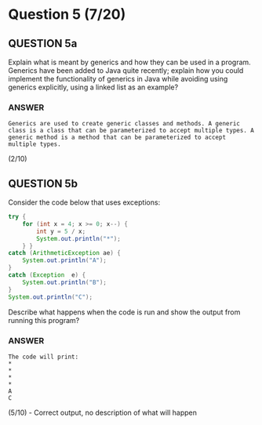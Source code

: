 # Question 5 (7/20)

## QUESTION 5a
Explain what is meant by generics and how they can be used in a program. Generics have been added to Java quite recently; explain how you could implement the functionality of generics in Java while avoiding using generics explicitly, using a linked list as an example?

### ANSWER
```
Generics are used to create generic classes and methods. A generic class is a class that can be parameterized to accept multiple types. A generic method is a method that can be parameterized to accept multiple types.
```

(2/10)

## QUESTION 5b
Consider the code below that uses exceptions:

```Java
try {
	for (int x = 4; x >= 0; x--) {
		int y = 5 / x;
		System.out.println("*");
	} }
catch (ArithmeticException ae) {
	System.out.println("A");
}
catch (Exception  e) {
	System.out.println("B");
}
System.out.println("C");
```

Describe what happens when the code is run and show the output from running this program?

### ANSWER
```
The code will print:
*
*
*
*
A
C
```

(5/10) - Correct output, no description of what will happen
